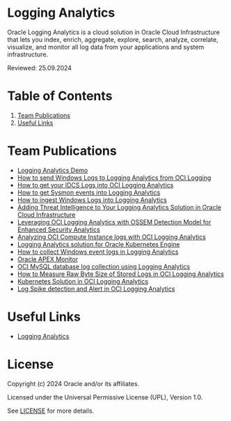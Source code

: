 # Logging Analytics

Oracle Logging Analytics is a cloud solution in Oracle Cloud Infrastructure that lets you index, enrich, aggregate, explore, search, analyze, correlate, visualize, and monitor all log data from your applications and system infrastructure.

Reviewed: 25.09.2024

# Table of Contents

1. [Team Publications](#team-publications)
2. [Useful Links](#useful-links)

# Team Publications

- [Logging Analytics Demo](https://www.youtube.com/watch?v=1bJb92put4k)
- [How to send Windows Logs to Logging Analytics from OCI Logging](https://learnoci.cloud/how-to-send-windows-logs-to-logging-analytics-from-oci-logging-2c2a209c180a)
- [How to get your IDCS Logs into OCI Logging Analytics](https://learnoci.cloud/how-to-get-your-idcs-logs-into-oci-logging-analytics-897dca063198)
- [How to get Sysmon events into Logging Analytics](https://learnoci.cloud/how-to-get-sysmon-events-into-logging-analytics-798eec1e57d5)
- [How to ingest Windows Logs into Logging Analytics](https://learnoci.cloud/how-to-ingest-windows-logs-into-logging-analytics-ec9fa591edc5)
- [Adding Threat Intelligence to Your Logging Analytics Solution in Oracle Cloud Infrastructure](https://learnoci.cloud/adding-threat-intelligence-to-your-logging-analytics-solution-in-oracle-cloud-infrastructure-882ee020fbcd)
- [Leveraging OCI Logging Analytics with OSSEM Detection Model for Enhanced Security Analytics](https://adibirzu.medium.com/leveraging-oci-logging-analytics-with-ossem-detection-model-for-enhanced-security-analytics-e599b270a14a)
- [Analyzing OCI Compute Instance logs with OCI Logging Analytics](https://blogs.oracle.com/observability/post/oci-logginganalytics-compute-instance)
- [Logging Analytics solution for Oracle Kubernetes Engine](https://karthicin.medium.com/logging-monitoring-solution-for-oracle-kubernetes-engine-oke-611738fe7d1)
- [How to collect Windows event logs in Logging Analytics](https://karthicin.medium.com/how-to-collect-windows-event-logs-in-logging-analytics-3a4f3ec8dc95)
- [Oracle APEX Monitor](https://github.com/oracle-quickstart/oci-o11y-solutions/tree/main/knowlege-content/oracle-database/APEX)
- [OCI MySQL database log collection using Logging Analytics](https://karthicin.medium.com/oci-mysql-database-log-collection-using-logging-analytics-b521441ba06b)
- [How to Measure Raw Byte Size of Stored Logs in OCI Logging Analytics](https://medium.com/@michtoeth/how-to-measure-raw-byte-size-of-stored-logs-in-oci-logging-analytics-3f5387506c07)
- [Kubernetes Solution in OCI Logging Analytics](https://karthicin.medium.com/kubernetes-solution-in-oci-logging-analytics-035a0eb39cb5)
- [Log Spike detection and Alert in OCI Logging Analytics](https://karthicin.medium.com/log-spike-detection-and-alert-in-oci-logging-analytics-40a62598cc16)

# Useful Links

- [Logging Analytics](https://docs.oracle.com/en-us/iaas/logging-analytics/index.html)

# License

Copyright (c) 2024 Oracle and/or its affiliates.

Licensed under the Universal Permissive License (UPL), Version 1.0.

See [LICENSE](https://github.com/oracle-devrel/technology-engineering/blob/main/LICENSE) for more details.

